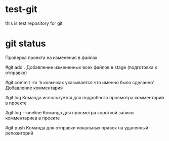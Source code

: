 # test-git
this is test repository for git

# git status
Проверка проекта на изменения в файлах

#git add . 
Добавление измененных всех файлов в stage (подготовка к отправке)

#git commit -m ‘в ковычках указывается что именно было сделанно’
Добавление комментария 

#git log
Команда используется для подробного просмотра комментарий в проекте

#git log --oneline
Команда для просмотра короткой записи комментариев в проекте

#git push 
Команда для отправки локальных правок на удаленный репозиторий